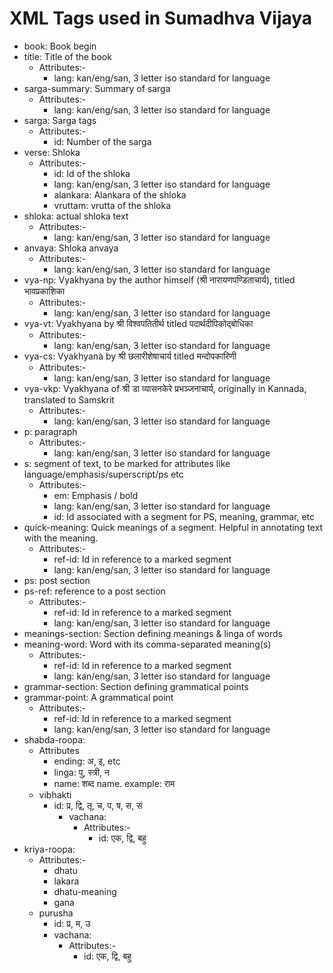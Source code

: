 # XML Tags used in Sumadhva Vijaya
- book: Book begin
- title: Title of the book
  - Attributes:-
    - lang: kan/eng/san, 3 letter iso standard for language
- sarga-summary: Summary of sarga
  - Attributes:-
    - lang: kan/eng/san, 3 letter iso standard for language
- sarga: Sarga tags
  - Attributes:-
    - id: Number of the sarga
- verse: Shloka
  - Attributes:-
    - id: Id of the shloka
    - lang: kan/eng/san, 3 letter iso standard for language
    - alankara: Alankara of the shloka
    - vruttam: vrutta of the shloka
- shloka: actual shloka text
  - Attributes:-
    - lang: kan/eng/san, 3 letter iso standard for language
- anvaya: Shloka anvaya
  - Attributes:-
    - lang: kan/eng/san, 3 letter iso standard for language
- vya-np: Vyakhyana by the author himself (श्री नारायणपण्डिताचार्य), titled भावप्रकाशिका
  - Attributes:-
    - lang: kan/eng/san, 3 letter iso standard for language
- vya-vt: Vyakhyana by श्री विश्वपतितीर्थ titled पदार्थदीपिकोद्बोधिका
  - Attributes:-
    - lang: kan/eng/san, 3 letter iso standard for language
- vya-cs: Vyakhyana by श्री छलारीशेषाचार्य titled मन्दोपकारिणी
  - Attributes:-
    - lang: kan/eng/san, 3 letter iso standard for language
- vya-vkp: Vyakhyana of श्री डा व्यासनकेरे प्रभञ्जनाचार्य, originally in Kannada, translated to Samskrit
  - Attributes:-
    - lang: kan/eng/san, 3 letter iso standard for language
- p: paragraph
  - Attributes:-
    - lang: kan/eng/san, 3 letter iso standard for language
- s: segment of text, to be marked for attributes like language/emphasis/superscript/ps etc
  - Attributes:-
    - em: Emphasis / bold
    - lang: kan/eng/san, 3 letter iso standard for language
    - id: Id associated with a segment for PS, meaning, grammar, etc
- quick-meaning: Quick meanings of a segment. Helpful in annotating text with the meaning.
  - Attributes:-
    - ref-id: Id in reference to a marked segment
    - lang: kan/eng/san, 3 letter iso standard for language
- ps: post section
- ps-ref: reference to a post section
  - Attributes:-
    - ref-id: Id in reference to a marked segment
    - lang: kan/eng/san, 3 letter iso standard for language
- meanings-section: Section defining meanings & linga of words
- meaning-word: Word with its comma-separated meaning(s)
  - Attributes:-
    - ref-id: Id in reference to a marked segment
    - lang: kan/eng/san, 3 letter iso standard for language
- grammar-section: Section defining grammatical points
- grammar-point: A grammatical point
  - Attributes:-
    - ref-id: Id in reference to a marked segment
    - lang: kan/eng/san, 3 letter iso standard for language
- shabda-roopa:
  - Attributes
    - ending: अ, इ, etc
    - linga: पु, स्त्री, न
    - name: शब्द name. example: राम
  - vibhakti
    - id: प्र, द्वि, तृ, च, प, ष, स, सं
      - vachana:
        - Attributes:-
          - id: एक, द्वि, बहु
- kriya-roopa:
  - Attributes:-
    - dhatu
    - lakara
    - dhatu-meaning
    - gana
  - purusha
    - id: प्र, म, उ
    - vachana:
      - Attributes:-
        - id: एक, द्वि, बहु

